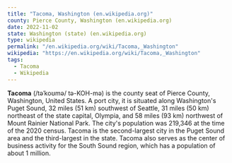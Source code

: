 ```yaml
---
title: "Tacoma, Washington (en.wikipedia.org)"
county: Pierce County, Washington (en.wikipedia.org)
date: 2022-11-02
state: Washington (state) (en.wikipedia.org)
type: wikipedia
permalink: "/en.wikipedia.org/wiki/Tacoma,_Washington"
wikipedia: "https://en.wikipedia.org/wiki/Tacoma,_Washington"
tags:
  - Tacoma
  - Wikipedia
---
```

**Tacoma** (/təˈkoʊmə/ tə-KOH-mə) is the county seat of Pierce County, Washington, United States. A port city, it is situated along Washington's Puget Sound, 32 miles (51 km) southwest of Seattle, 31 miles (50 km) northeast of the state capital, Olympia, and 58 miles (93 km) northwest of Mount Rainier National Park. The city's population was 219,346 at the time of the 2020 census. Tacoma is the second-largest city in the Puget Sound area and the third-largest in the state. Tacoma also serves as the center of business activity for the South Sound region, which has a population of about 1 million.